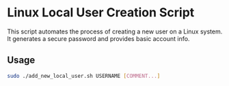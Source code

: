 # Linux Local User Creation Script

This script automates the process of creating a new user on a Linux system. It generates a secure password and provides basic account info.

## Usage

```bash
sudo ./add_new_local_user.sh USERNAME [COMMENT...]
